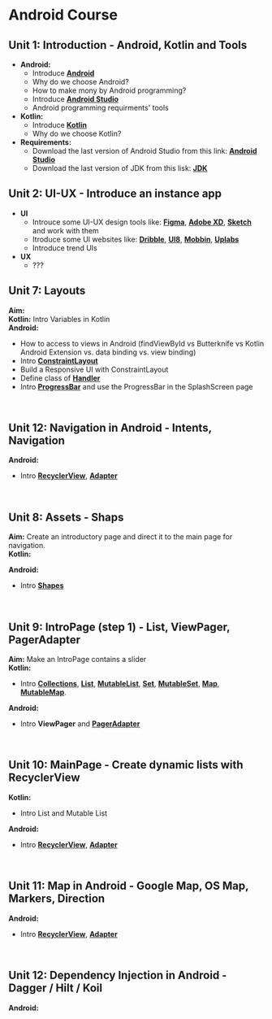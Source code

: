 # Android Course


## Unit 1: Introduction  - Android, Kotlin and Tools
- **Android:**
  - Introduce **[Android](https://www.android.com/)**
  - Why do we choose Android?
  - How to make mony by Android programming?
  - Introduce **[Android Studio](https://developer.android.com/studio)**
  - Android programming requirments' tools
- **Kotlin:**
  - Introduce **[Kotlin](https://kotlinlang.org/)**
  - Why do we choose Kotlin?
- **Requirements:**
  - Download the last version of Android Studio from this link: **[Android Studio](https://developer.android.com/studio)**
  - Download the last version of JDK from this lisk: **[JDK](https://www.oracle.com/java/technologies/downloads/)**

  
  
## Unit 2: UI-UX  - Introduce an instance app
- **UI**
  - Introuce some UI-UX design tools like: **[Figma](https://www.figma.com)**, **[Adobe XD](https://www.adobe.com/products/xd.html)**, **[Sketch](https://www.sketch.com/)** and work with them
  - Itroduce some UI websites like: **[Dribble](https://dribbble.com/)**, **[UI8](https://ui8.net/)**, **[Mobbin](https://mobbin.com/)**, **[Uplabs](https://www.uplabs.com/)**
  - Introduce trend UIs
- **UX**
  - ???


## Unit 7:    Layouts
 **Aim:**   <br>
 **Kotlin:**  Intro Variables in Kotlin <br>
 **Android:**
 - How to access to views in Android (findViewById vs Butterknife vs Kotlin Android Extension vs. data binding vs. view binding)
 - Intro **[ConstraintLayout](https://developer.android.com/develop/ui/views/layout/constraint-layout)**<br>
 - Build a Responsive UI with ConstraintLayout 
 - Define class of **[Handler](https://developer.android.com/reference/android/os/Handler#:~:text=A%20Handler%20allows%20you%20to,is%20bound%20to%20a%20Looper%20.)**
 - Intro **[ProgressBar](https://developer.android.com/reference/android/widget/ProgressBar)**  and use the ProgressBar in the SplashScreen page
<br>


## Unit 12:   Navigation in Android  -  Intents, Navigation
 **Android:** 
 - Intro **[RecyclerView](https://developer.android.com/reference/androidx/recyclerview/widget/RecyclerView)**, **[Adapter](https://developer.android.com/reference/androidx/recyclerview/widget/RecyclerView.Adapter)**
<br>



## Unit 8:   Assets  - Shaps
 **Aim:**   Create an introductory page and direct it to the main page for navigation.<br/>
 **Kotlin:**
 
 **Android:** 
 - Intro **[Shapes](https://developer.android.com/reference/kotlin/androidx/compose/material/Shapes)**
<br>


## Unit 9:   IntroPage (step 1)  - List, ViewPager, PagerAdapter
 **Aim:**   Make an IntroPage contains a slider<br>
 **Kotlin:**
 - Intro **[Collections]()**, **[List]()**, **[MutableList]()**, **[Set]()**, **[MutableSet]()**, **[Map]()**, **[MutableMap]()**.

 **Android:** 
 - Intro **ViewPager** and **[PagerAdapter](https://developer.android.com/reference/kotlin/androidx/viewpager/widget/PagerAdapter)**
<br>


## Unit 10:   MainPage  - Create dynamic lists with RecyclerView
 **Kotlin:**
 - Intro List and Mutable List

 **Android:** 
 - Intro **[RecyclerView](https://developer.android.com/reference/androidx/recyclerview/widget/RecyclerView)**, **[Adapter](https://developer.android.com/reference/androidx/recyclerview/widget/RecyclerView.Adapter)**
<br>



## Unit 11:   Map in Android  - Google Map, OS Map, Markers, Direction
 **Android:** 
 - Intro **[RecyclerView](https://developer.android.com/reference/androidx/recyclerview/widget/RecyclerView)**, **[Adapter](https://developer.android.com/reference/androidx/recyclerview/widget/RecyclerView.Adapter)**
<br>


## Unit 12:   Dependency Injection in Android  - Dagger / Hilt / Koil
 **Android:** 



